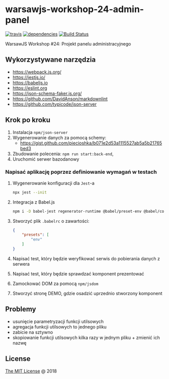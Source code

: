 # warsawjs-workshop-24-admin-panel

[![travis](https://img.shields.io/travis/piecioshka/warsawjs-workshop-24-admin-panel.svg?maxAge=2592000)](https://travis-ci.org/piecioshka/warsawjs-workshop-24-admin-panel)
[![dependencies](https://david-dm.org/piecioshka/warsawjs-workshop-24-admin-panel.svg)](https://github.com/piecioshka/warsawjs-workshop-24-admin-panel)
[![Build Status](https://semaphoreci.com/api/v1/piecioshka/warsawjs-workshop-24-admin-panel/branches/master/badge.svg)](https://semaphoreci.com/piecioshka/warsawjs-workshop-24-admin-panel)

WarsawJS Workshop #24: Projekt panelu administracyjnego

## Wykorzystywane narzędzia

* <https://webpack.js.org/>
* <https://jestjs.io/>
* <https://babeljs.io>
* <https://eslint.org>
* <https://json-schema-faker.js.org/>
* <https://github.com/DavidAnson/markdownlint>
* <https://github.com/typicode/json-server>

## Krok po kroku

1. Instalacja `npm/json-server`
2. Wygenerowanie danych za pomocą schemy:
    + <https://gist.github.com/piecioshka/b071e2d53a1115527ab5a5b21765bed3>
3. Zbudowanie polecenia: `npm run start:back-end`,
4. Uruchomić serwer bazodanowy

### Napisać aplikację poprzez definiowanie wymagań w testach

1. Wygenerowanie konfiguracji dla `Jest`-a

    ```bash
    npx jest --init
    ```

2. Integracja z Babel.js

    ```bash
    npm i -D babel-jest regenerator-runtime @babel/preset-env @babel/core babel-core@^7.0.0-bridge.0
    ```

3. Stworzyć plik `.babelrc` o zawartości:

    ```json
    {
        "presets": [
            "env"
        ]
    }
    ```

4. Napisać test, który będzie weryfikować serwis do pobierania danych z serwera
5. Napisać test, który będzie sprawdzać komponent prezentować
6. Zamockować DOM za pomocą `npm/jsdom`
7. Stworzyć stronę DEMO, gdzie osadzić uprzednio stworzony komponent

## Problemy

* usunięcie parametryzacji funkcji utilsowych
* agregacja funkcji utilsowych to jednego pliku
* zabicie na sztywno
* skopiowanie funkcji utilsowych kilka razy w jednym pliku + zmienić ich nazwę


## License

[The MIT License](http://piecioshka.mit-license.org) @ 2018

